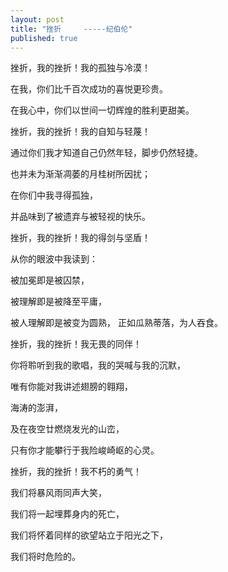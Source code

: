 ```yaml
---
layout: post
title: "挫折     -----纪伯伦"
published: true
---
```


挫折，我的挫折！我的孤独与冷漠！

在我，你们比千百次成功的喜悦更珍贵。

在我心中，你们以世间一切辉煌的胜利更甜美。

挫折，我的挫折！我的自知与轻蔑！

通过你们我才知道自己仍然年轻，脚步仍然轻捷。

也并未为渐渐凋萎的月桂树所因扰；

在你们中我寻得孤独，

并品味到了被遗弃与被轻视的快乐。

挫折，我的挫折！我的得剑与坚盾！

从你的眼波中我读到：

被加冕即是被囚禁，

被理解即是被降至平庸，

被人理解即是被变为圆熟，
正如瓜熟蒂落，为人吞食。

挫折，我的挫折！我无畏的同伴！

你将聆听到我的歌唱，我的哭喊与我的沉默，

唯有你能对我讲述翅膀的翱翔，

海涛的澎湃，

及在夜空廿燃烧发光的山峦，

只有你才能攀行于我险峻崎岖的心灵。

挫折，我的挫折！我不朽的勇气！

我们将暴风雨同声大笑，

我们将一起埋葬身内的死亡，

我们将怀着同样的欲望站立于阳光之下，

我们将时危险的。

